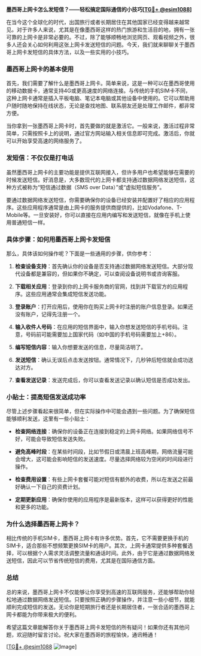**墨西哥上网卡怎么发短信？——轻松搞定国际通信的小技巧[[TG💪+ @esim1088](https://t.me/s/esim1088)]**

在当今这个全球化的时代，出国旅行或者长期居住在其他国家已经变得越来越常见。对于许多人来说，尤其是在像墨西哥这样的热门旅游和生活目的地，拥有一张可靠的上网卡是非常必要的。不过，除了能够顺畅地浏览网页、观看视频之外，很多人还会关心如何利用这张上网卡发送短信的问题。今天，我们就来聊聊关于墨西哥上网卡发短信的具体方法，以及一些实用的小技巧。

### 墨西哥上网卡的基本使用

首先，我们需要了解什么是墨西哥上网卡。简单来说，这是一种可以在墨西哥使用的移动数据卡，通常支持4G或更高速度的网络连接。与传统的手机SIM卡不同，这种上网卡通常是插入平板电脑、笔记本电脑或其他设备中使用的。它可以帮助用户随时随地保持在线状态，无论是查找地图、联系朋友还是处理工作邮件，都非常方便。

当你拿到一张墨西哥上网卡时，首先要做的就是激活它。一般来说，激活过程非常简单，只需按照卡上的说明，通过官方网站输入相关信息即可完成。激活后，你就可以开始享受高速的网络服务了。

### 发短信：不仅仅是打电话

虽然墨西哥上网卡的主要功能是提供互联网接入，但许多用户也希望能够在需要的时候发送短信。好消息是，大多数现代的上网卡都支持通过数据网络发送短信，这种方式被称为“短信通过数据（SMS over Data）”或“虚拟短信服务”。

要通过数据网络发送短信，你需要确保你的设备已经安装并配置好了相应的应用程序。这些应用程序通常是由上网卡的服务提供商提供的，比如Vodafone、T-Mobile等。一旦安装好，你可以直接在应用内编写和发送短信，就像在手机上使用普通短信一样。

### 具体步骤：如何用墨西哥上网卡发短信

那么，具体该如何操作呢？下面是一些通用的步骤，供你参考：

1. **检查设备支持**：首先确认你的设备是否支持通过数据网络发送短信。大部分现代设备都是兼容的，但如果你不确定，可以查阅设备说明书或咨询客服。

2. **下载相关应用**：登录到你的上网卡服务商的官网，找到并下载官方的应用程序。这些应用通常会集成短信发送功能。

3. **登录账户**：打开应用后，使用你在购买上网卡时注册的账户信息登录。如果还没有账户，记得先注册一个。

4. **输入收件人号码**：在应用的短信界面中，输入你想发送短信的手机号码。注意，号码前可能需要加上国家代码（如中国的手机号码需要加上+86）。

5. **编写短信内容**：输入你想要发送的信息，尽量简洁明了。

6. **发送短信**：确认无误后点击发送按钮。通常情况下，几秒钟后短信就会成功送达对方。

7. **查看发送记录**：发送完成后，你可以查看发送记录以确认短信是否成功发出。

### 小贴士：提高短信发送成功率

尽管上述步骤看起来很简单，但在实际操作中可能会遇到一些问题。为了确保短信能够顺利发送，这里有一些小贴士：

- **检查网络连接**：确保你的设备正在连接到稳定的上网卡网络。如果网络信号不好，可能会导致短信发送失败。
  
- **避免高峰时段**：在某些时间段，比如节假日或清晨上班高峰期，网络流量可能会增大，这可能会影响短信的发送速度。尽量选择网络较为空闲的时间段进行操作。

- **检查费用设置**：有些上网卡套餐可能对短信有额外的收费，所以在发送之前最好确认一下自己的资费计划。

- **定期更新应用**：确保你使用的应用程序是最新版本，这样可以获得更好的性能和更多的功能。

### 为什么选择墨西哥上网卡？

相比传统的手机SIM卡，墨西哥上网卡有许多优势。首先，它不需要更换手机的SIM卡，适合那些不想频繁更换SIM卡的用户。其次，上网卡通常提供多种套餐选择，可以根据个人需求灵活调整流量和通话时间。此外，由于它是通过数据网络发送短信，因此可以节省传统短信的费用，尤其是在国际通信方面。

### 总结

总的来说，墨西哥上网卡不仅能够让你享受到高速的互联网服务，还能够帮助你轻松地通过数据网络发送短信。只要按照正确的步骤操作，并注意一些小细节，就能顺利完成短信的发送。无论你是短期旅行者还是长期居住者，一张合适的墨西哥上网卡都能为你带来极大的便利。

希望这篇文章能解答你关于墨西哥上网卡发短信的所有疑问！如果你还有其他问题，欢迎随时留言讨论。祝大家在墨西哥的旅程愉快，通讯畅通！

[[TG💪+ @esim1088](https://t.me/s/esim1088) ![Image](https://i.postimg.cc/4NQfJmqS/Snipaste-2025-05-13-00-14-12.png)]